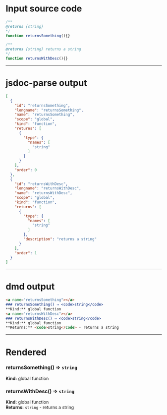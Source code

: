 # Input source code
```js
/**
@returns {string}
*/
function returnsSomething(){}

/**
@returns {string} returns a string
*/
function returnsWithDesc(){}

```

* * * 

# jsdoc-parse output
```json
[
  {
    "id": "returnsSomething",
    "longname": "returnsSomething",
    "name": "returnsSomething",
    "scope": "global",
    "kind": "function",
    "returns": [
      {
        "type": {
          "names": [
            "string"
          ]
        }
      }
    ],
    "order": 0
  },
  {
    "id": "returnsWithDesc",
    "longname": "returnsWithDesc",
    "name": "returnsWithDesc",
    "scope": "global",
    "kind": "function",
    "returns": [
      {
        "type": {
          "names": [
            "string"
          ]
        },
        "description": "returns a string"
      }
    ],
    "order": 1
  }
]
```

* * * 

# dmd output
```markdown
<a name="returnsSomething"></a>
### returnsSomething() ⇒ <code>string</code>
**Kind:** global function  
<a name="returnsWithDesc"></a>
### returnsWithDesc() ⇒ <code>string</code>
**Kind:** global function  
**Returns:** <code>string</code> - returns a string  
```

* * * 

# Rendered
<a name="returnsSomething"></a>
### returnsSomething() ⇒ <code>string</code>
**Kind:** global function  
<a name="returnsWithDesc"></a>
### returnsWithDesc() ⇒ <code>string</code>
**Kind:** global function  
**Returns:** <code>string</code> - returns a string  
